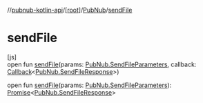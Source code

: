 //[pubnub-kotlin-api](../../../index.md)/[[root]](../index.md)/[PubNub](index.md)/[sendFile](send-file.md)

# sendFile

[js]\
open fun [sendFile](send-file.md)(params: [PubNub.SendFileParameters](-send-file-parameters/index.md), callback: [Callback](../-callback/index.md)&lt;[PubNub.SendFileResponse](-send-file-response/index.md)&gt;)

open fun [sendFile](send-file.md)(params: [PubNub.SendFileParameters](-send-file-parameters/index.md)): [Promise](https://kotlinlang.org/api/latest/jvm/stdlib/kotlin-stdlib/kotlin.js/-promise/index.html)&lt;[PubNub.SendFileResponse](-send-file-response/index.md)&gt;
